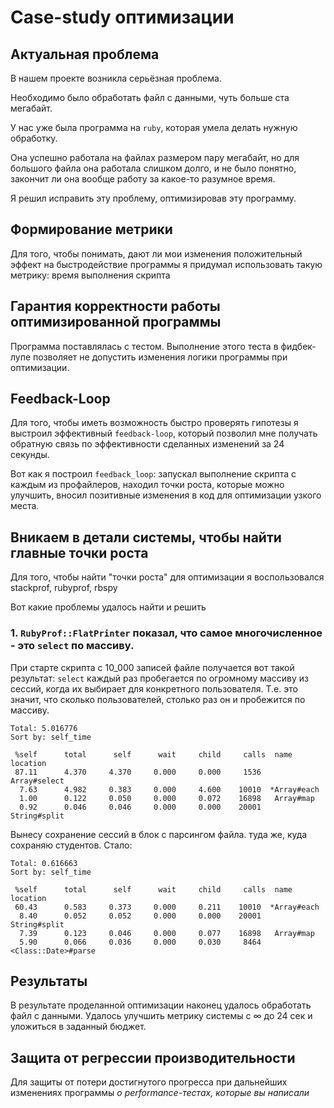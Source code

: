 # Case-study оптимизации

## Актуальная проблема
В нашем проекте возникла серьёзная проблема.

Необходимо было обработать файл с данными, чуть больше ста мегабайт.

У нас уже была программа на `ruby`, которая умела делать нужную обработку.

Она успешно работала на файлах размером пару мегабайт, но для большого файла она работала слишком долго, и не было понятно, закончит ли она вообще работу за какое-то разумное время.

Я решил исправить эту проблему, оптимизировав эту программу.

## Формирование метрики
Для того, чтобы понимать, дают ли мои изменения положительный эффект на быстродействие программы я придумал использовать такую метрику: время выполнения скрипта

## Гарантия корректности работы оптимизированной программы
Программа поставлялась с тестом. Выполнение этого теста в фидбек-лупе позволяет не допустить изменения логики программы при оптимизации.

## Feedback-Loop
Для того, чтобы иметь возможность быстро проверять гипотезы я выстроил эффективный `feedback-loop`, который позволил мне получать обратную связь по эффективности сделанных изменений за 24 секунды.

Вот как я построил `feedback_loop`: запускал выполнение скрипта с каждым из профайлеров, находил точки роста, которые можно улучшить, вносил позитивные изменения в код для оптимизации узкого места.

## Вникаем в детали системы, чтобы найти главные точки роста
Для того, чтобы найти "точки роста" для оптимизации я воспользовался stackprof, rubyprof, rbspy

Вот какие проблемы удалось найти и решить

### 1. `RubyProf::FlatPrinter` показал, что самое многочисленное - это `select` по массиву.
При старте скрипта с 10_000 записей файле получается вот такой результат:
`select` каждый раз пробегается по огромному массиву из сессий, когда их выбирает для конкретного пользователя.
Т.е. это значит, что сколько пользователей, столько раз он и пробежится по массиву.
```
Total: 5.016776
Sort by: self_time

 %self      total      self      wait     child     calls  name                           location
 87.11      4.370     4.370     0.000     0.000     1536   Array#select
  7.63      4.982     0.383     0.000     4.600    10010  *Array#each
  1.00      0.122     0.050     0.000     0.072    16898   Array#map
  0.92      0.046     0.046     0.000     0.000    20001   String#split
```
Вынесу сохранение сессий в блок с парсингом файла. туда же, куда сохраняю студентов.
Стало:
```
Total: 0.616663
Sort by: self_time

 %self      total      self      wait     child     calls  name                           location
 60.43      0.583     0.373     0.000     0.211    10010  *Array#each
  8.40      0.052     0.052     0.000     0.000    20001   String#split
  7.39      0.123     0.046     0.000     0.077    16898   Array#map
  5.90      0.066     0.036     0.000     0.030     8464   <Class::Date>#parse
```



## Результаты
В результате проделанной оптимизации наконец удалось обработать файл с данными.
Удалось улучшить метрику системы с ∞ до 24 сек и уложиться в заданный бюджет.

## Защита от регрессии производительности
Для защиты от потери достигнутого прогресса при дальнейших изменениях программы *о performance-тестах, которые вы написали*
